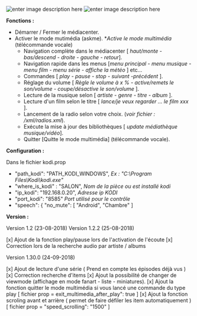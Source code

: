 ![enter image description here](https://raw.githubusercontent.com/Spikharpax/Avatar-Serveur/master/logo/Avatar.jpg)
![enter image description here](https://camo.githubusercontent.com/aa33c322186b2ea1d60eff45d29c31168c090cb9/68747470733a2f2f75706c6f61642e77696b696d656469612e6f72672f77696b6970656469612f636f6d6d6f6e732f7468756d622f322f32352f4b6f64692d6c6f676f2d5468756d626e61696c2d6c696768742d7472616e73706172656e742e706e672f32323070782d4b6f64692d6c6f676f2d5468756d626e61696c2d6c696768742d7472616e73706172656e742e706e67)

**Fonctions :**

-   Démarrer / Fermer le médiacenter.
-   Activer le mode mutimédia (askme). *_Active le mode multimédia_ (télécommande vocale)
    -   Navigation complète dans le médiacenter [ _haut/monte - bas/descend - droite - gauche - retour_].
    -   Navigation rapide dans les menus [_menu principal - menu musique - menu film - menu série - affiche la météo_ ] etc...
    -   Commandes [ _play - pause - stop - suivant -précédent_ ].
    -   Réglage du volume [ _Règle le volume à x % - active/remets le son/volume - coupe/désactive le son/volume_ ].
    -   Lecture de la musique selon [ _artiste - genre - titre - album_ ].
    -   Lecture d'un film selon le titre [ _lance/je veux regarder ... le film xxx_ ].
    -   Lancement de la radio selon votre choix. (_voir fichier : /xml/radios.xml_).
    -   Exécute la mise à jour des bibliothèques [ _update médiathèque musique/vidéo_].
    - Quitter [Quitte le mode multimédia] (télécommande vocale).

**Configuration :**

Dans le fichier kodi.prop

- "path_kodi": "PATH_KODI_WINDOWS",  *Ex : "C:\Program    Files\Kodi\kodi.exe"* 
- "where_is_kodi" : "SALON",  *Nom de la pièce ou est installé kodi* 
- "ip_kodi": "192.168.0.20", *Adresse ip KODI* 
- "port_kodi": "8585" *Port utilisé pour le contrôle*
- "speech": {
        "no_mute": [ "Android", "Chambre" ]
		
		
**Version :**

Version 1.2 (23-08-2018)
Version 1.2.2 (25-08-2018)

[x] Ajout de la fonction play/pause lors de l'activation de l'écoute
[x] Correction lors de la recherche audio par artiste / albums

Version 1.30.0 (24-09-2018)

[x] Ajout de lecture d'une série ( Prend en compte les épisodes déjà vus )
[x] Correction recherche d'items
[x] Ajout la possibilité de changer de viewmode (affichage en mode fanart - liste - miniatures).
[x] Ajout la fonction quitter le mode multimédia si vous lancé une commande du type play [ fichier prop = exit_multimedia_after_play": true ]
[x] Ajout la fonction scroling avant et arrière ( permet de faire défiler les item automatiquement ) [ fichier prop = "speed_scrolling": "1500" ]
